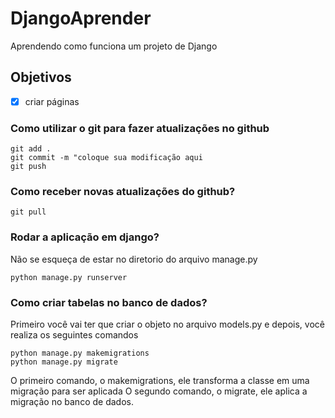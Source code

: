 # DjangoAprender
Aprendendo como funciona um projeto de Django
## Objetivos
- [x] criar páginas 


### Como utilizar o git para fazer atualizações no github

```
git add . 
git commit -m "coloque sua modificação aqui
git push
```


### Como receber novas atualizações do github?

```
git pull
```


### Rodar a aplicação em django?
Não se esqueça de estar no diretorio do arquivo manage.py 
```
python manage.py runserver
```

### Como criar tabelas no banco de dados?
Primeiro você vai ter que criar o objeto no arquivo models.py e depois, você realiza os seguintes comandos
```
python manage.py makemigrations
python manage.py migrate
```
O primeiro comando, o makemigrations, ele transforma a classe em uma migração para ser aplicada
O segundo comando, o migrate, ele aplica a migração no banco de dados.





